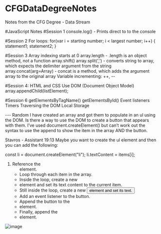 # CFGDataDegreeNotes
Notes from the CFG Degree - Data Stream

#JavaScript Notes
#Session 1
console.log() - Prints direct to to the console


#Session 2
For loops: for(var i = starting number; i < largest number; i++) {
  statement1;
  statement2;
}

#Session 3
Array indexing starts at 0
array.length - .length is an object method, not a function
array.shift() 
array.split(',') - converts string to array, which expects the delimiter argument from the string
array.concat(arg=Array) - concat is a method, which adds the argument array to the original array
Variable incrementing: ++, --


#Session 4: HTML and CSS
Use DOM (Document Object Model)
array.appendChild(listElement);

#Session 6
getElementsByTagName()
getElementsById()
Event listeners
Timers
Traversing the DOM
Local Storage



--- Random
I have created an array and got them to populate in an ul using the DOM. Is there a way to use the DOM to create a button that appears with them. I’ve used document.createElement() but can’t work out the syntax to use the append to show the item in the array AND the button.

Stavros - Assistant 19:13
Maybe you want to create the ul element and then you can add the following:

const li = document.createElement("li");
li.textContent = items[i];
1. Reference the <ul> element.
2. Loop through each item in the array.
3. Inside the loop, create a new <li> element and set its text content to the current item.
4. Still inside the loop, create a new <button> element and set its text.
5. Add an event listener to the button.
6. Append the button to the <li> element.
7. Finally, append the <li> element.


![image](https://github.com/ttcng/CFGDataDegreeNotes/assets/68971902/59c96807-521e-490e-8532-938fe9ea3322)
